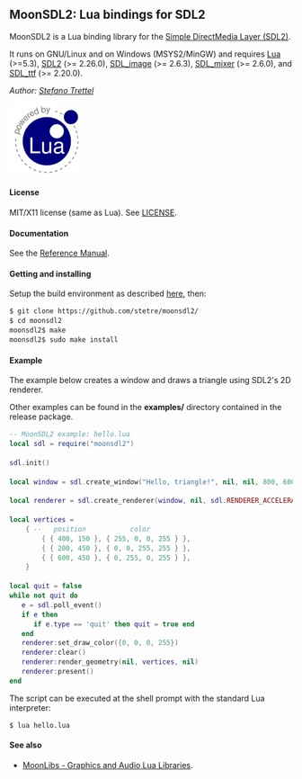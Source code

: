## MoonSDL2: Lua bindings for SDL2

MoonSDL2 is a Lua binding library for the [Simple DirectMedia Layer (SDL2)](https://www.libsdl.org).

It runs on GNU/Linux and on Windows (MSYS2/MinGW) and requires 
[Lua](http://www.lua.org/) (>=5.3),
[SDL2](https://github.com/libsdl-org/SDL/releases/) (>= 2.26.0),
[SDL_image](https://github.com/libsdl-org/SDL_image/releases/) (>= 2.6.3),
[SDL_mixer](https://github.com/libsdl-org/SDL_mixer/releases/) (>= 2.6.0), and
[SDL_ttf](https://github.com/libsdl-org/SDL_ttf/releases/) (>= 2.20.0).

_Author:_ _[Stefano Trettel](https://www.linkedin.com/in/stetre)_

[![Lua logo](./doc/powered-by-lua.gif)](http://www.lua.org/)

#### License

MIT/X11 license (same as Lua). See [LICENSE](./LICENSE).

#### Documentation

See the [Reference Manual](https://stetre.github.io/moonsdl2/doc/index.html).

#### Getting and installing

Setup the build environment as described [here](https://github.com/stetre/moonlibs), then:

```sh
$ git clone https://github.com/stetre/moonsdl2/
$ cd moonsdl2
moonsdl2$ make
moonsdl2$ sudo make install
```

#### Example

The example below creates a window and draws a triangle using SDL2's 2D renderer.

Other examples can be found in the **examples/** directory contained in the release package.

```lua
-- MoonSDL2 example: hello.lua
local sdl = require("moonsdl2")

sdl.init()

local window = sdl.create_window("Hello, triangle!", nil, nil, 800, 600, sdl.WINDOW_SHOWN)

local renderer = sdl.create_renderer(window, nil, sdl.RENDERER_ACCELERATED|sdl.RENDERER_PRESENTVSYNC)

local vertices = 
    { --   position           color         
        { { 400, 150 }, { 255, 0, 0, 255 } },
        { { 200, 450 }, { 0, 0, 255, 255 } },
        { { 600, 450 }, { 0, 255, 0, 255 } },
    }

local quit = false
while not quit do
   e = sdl.poll_event()
   if e then
      if e.type == 'quit' then quit = true end
   end
   renderer:set_draw_color({0, 0, 0, 255})
   renderer:clear()
   renderer:render_geometry(nil, vertices, nil)
   renderer:present()
end
```

The script can be executed at the shell prompt with the standard Lua interpreter:

```shell
$ lua hello.lua
```

#### See also

* [MoonLibs - Graphics and Audio Lua Libraries](https://github.com/stetre/moonlibs).
